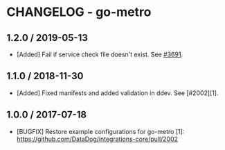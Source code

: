 # CHANGELOG - go-metro

## 1.2.0 / 2019-05-13

* [Added] Fail if service check file doesn't exist. See [#3691](https://github.com/DataDog/integrations-core/pull/3691).

## 1.1.0 / 2018-11-30

* [Added] Fixed manifests and added validation in ddev. See [#2002][1].

## 1.0.0 / 2017-07-18

* [BUGFIX] Restore example configurations for go-metro
[1]: https://github.com/DataDog/integrations-core/pull/2002
